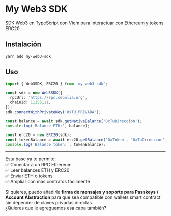# My Web3 SDK

SDK Web3 en TypeScript con Viem para interactuar con Ethereum y tokens ERC20.

## Instalación

```bash
yarn add my-web3-sdk
```

## Uso

```ts
import { Web3SDK, ERC20 } from 'my-web3-sdk';

const sdk = new Web3SDK({
  rpcUrl: 'https://rpc.sepolia.org',
  chainId: 11155111,
});
sdk.connectWithPrivateKey('0xTU_PRIVADA');

const balance = await sdk.getNativeBalance('0xTuDireccion');
console.log('Balance ETH:', balance);

const erc20 = new ERC20(sdk);
const tokenBalance = await erc20.getBalance('0xToken', '0xTuDireccion');
console.log('Balance token:', tokenBalance);
```

---

Esta base ya te permite:  
✅ Conectar a un RPC Ethereum  
✅ Leer balances ETH y ERC20  
✅ Enviar ETH o tokens  
✅ Ampliar con más contratos fácilmente

Si quieres, puedo añadirle **firma de mensajes y soporte para Passkeys / Account Abstraction** para que sea compatible con wallets smart contract sin depender de claves privadas directas.  
¿Quieres que le agreguemos esa capa también?
